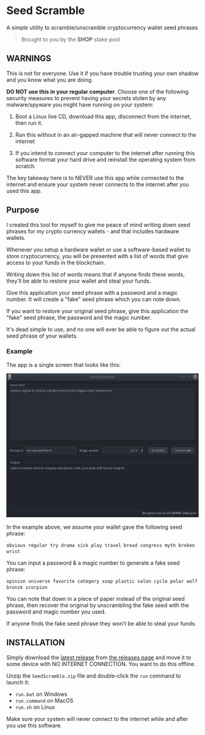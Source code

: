 # Seed Scramble

A simple utility to scramble/unscramble cryptocurrency wallet seed phrases

> Brought to you by the **SHOP** stake pool

## WARNINGS

This is not for everyone. Use it if you have trouble trusting your own shadow and
you know what you are doing.
  
 **DO NOT use this in your regular computer**. Choose one of the following security measures
 to prevent having your secrets stolen by any malware/spyware you might have running
 on your system:
 
 1. Boot a Linux live CD, download this app, disconnect from the internet, then run it.

 2. Run this without in an air-gapped machine that will never connect to the internet

 3. If you intend to connect your computer to the internet after running this software
    format your hard drive and reinstall the operating system from scratch.
    
The key takeway here is to NEVER use this app while connected to the internet
and ensure your system never connects to the internet after you used this app.
    
## Purpose

I created this tool for myself to give me peace of mind writing down seed 
phrases for my crypto currency wallets - and that includes hardware wallets.
 
Whenever you setup a hardware wallet or use a software-based wallet to store
cryptocurrency, you will be presented with a list of words that give access to 
your funds in the blockchain.

Writing down this list of words means that if anyone finds these words, they'll
be able to restore your wallet and steal your funds.  

Give this application your seed phrase with a password and a magic number. It
will create a "fake" seed phrase which you can note down. 

If you want to restore your original seed phrase, give this application the
"fake" seed phrase, the password and the magic number.

It's dead simple to use, and no one will ever be able to figure out the actual
seed phrase of your wallets.


### Example

The app is a single screen that looks like this:

![thumbnail](./screenshot.png)

In the example above, we assume your wallet gave the following seed phrase:
```
obvious regular try drama sick play travel bread congress myth broken wrist
```

You can input a password & a magic number to generate a fake seed phrase:

```
opinion universe favorite category soap plastic salon cycle polar wolf bronze scorpion
```

You can note that down in a piece of paper instead of the original seed phrase, then
recover the original by unscrambling the fake seed with the password and magic
number you used. 

If anyone finds the fake seed phrase they won't be able to steal your funds.

## INSTALLATION

Simply download the [latest release](https://github.com/uniVocity/SeedScramble/releases/download/1.0.0/SeedScramble.zip)
from [the releases page](https://github.com/uniVocity/SeedScramble/releases/tag/1.0.0)
and move it to some device with NO INTERNET CONNECTION. You want to do this offline.

Unzip the `SeedScramble.zip` file and double-click the `run` command to launch it:

 * `run.bat` on Windows
 * `run.command` on MacOS
 * `run.sh` on Linux
  
Make sure your system will never connect to the internet while and after you 
use this software. 

